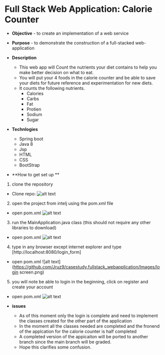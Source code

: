 # Full Stack Web Application: Calorie Counter 

* **Objective** - to create an implementation of a web service
* **Purpose** - to demonstrate the construction of a full-stacked web-application
* **Description**
	* This web app will Count the nutrients your diet contains to help you make better decision on what to eat.
	* You will put your 4 foods in the calorie counter and be able to save your diets for future reference and experimentation for new diets.
	* It counts the following nutrients.
		* Calories
		* Carbs
		* Fat
		* Protien
		* Sodium
		* Sugar
		
* **Technlogies**
	* Spring boot
	* Java 8
	* Jsp
	* HTML
	* CSS
	* BootStrap
	
* **How to get set up **
1. clone the repository
* Clone repo: 
![alt text](https://github.com/Jruz9/casestudy.fullstack_webapplication/Images/GitClone.png)
2. open the project from intelj using the pom.xml file
 * open pom.xml
 ![alt text](https://github.com/Jruz9/casestudy.fullstack_webapplication/Images/pomXML.png)
3. run the MainApplication.java class (this should not require any other libraries to download)
* open pom.xml
 ![alt text](https://github.com/Jruz9/casestudy.fullstack_webapplication/Images/mainApplication.png)
4. type in any browser except internet explorer and type [http://localhost:8080/login_form]
* open pom.xml
 ![alt text](https://github.com/Jruz9/casestudy.fullstack_webapplication/Images/login screen.png)
5. you will note be able to login in the beginning, click on register and create your account
* open pom.xml
 ![alt text](https://github.com/Jruz9/casestudy.fullstack_webapplication/Images/register.png)

* **issues**
	* As of this moment only the login is complete and need to implement the classes created for the other part of the application
	* In the moment all the classes needed are completed and the fronend of the applcation for the calorie counter is half completed
	* A completed version of the appicaiton will be ported to another branch since the main branch will be graded.
	* Hope this clarifies some confusion.
	
